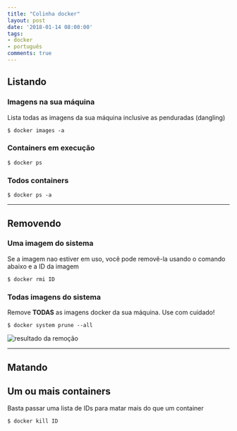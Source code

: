 ```yaml
---
title: "Colinha docker"
layout: post
date: '2018-01-14 08:00:00'
tags:
- docker
- português
comments: true
---
```


## Listando

### Imagens na sua máquina
Lista todas as imagens da sua máquina inclusive as penduradas (dangling)

``` console
$ docker images -a
```

### Containers em execução

``` console
$ docker ps
```

### Todos containers

``` console
$ docker ps -a
```

---

## Removendo

### Uma imagem do sistema
Se a imagem nao estiver em uso, você pode removê-la usando o comando abaixo e a ID da imagem

``` console
$ docker rmi ID
```

### Todas imagens do sistema
Remove **TODAS** as imagens docker da sua máquina. Use com cuidado!

``` console
$ docker system prune --all
```
![resultado da remoção](https://i.imgur.com/BCPzKXW.png)

---

## Matando

## Um ou mais containers
Basta passar uma lista de IDs para matar mais do que um container

``` console
$ docker kill ID
```
